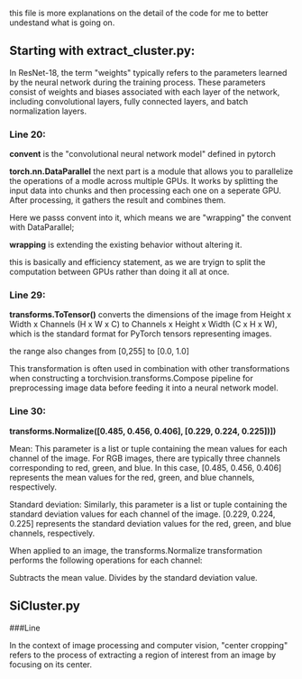 this file is more explanations on the detail of the code for me to better undestand what is going on. 

## Starting with extract_cluster.py:

In ResNet-18, the term "weights" typically refers to the parameters learned by the neural network during the training process. These parameters consist of weights and biases associated with each layer of the network, including convolutional layers, fully connected layers, and batch normalization layers.

### Line 20: 
**convent** is the "convolutional neural network model" defined in pytorch

**torch.nn.DataParallel** the next part is a module that allows you to parallelize the operations of a modle across multiple GPUs. It works by splitting the input data into chunks and then processing each one on a seperate GPU. After processing, it gathers the result and combines them. 

Here we passs convent into it, which means we are "wrapping" the convent with DataParallel; 

**wrapping** is extending the existing behavior without altering it. 

this is basically and efficiency statement, as we are tryign to split the computation between GPUs rather than doing it all at once. 

### Line 29:
**transforms.ToTensor()** converts the dimensions of the image from Height x Width x Channels (H x W x C) to Channels x Height x Width (C x H x W), which is the standard format for PyTorch tensors representing images.

the range also changes from [0,255] to [0.0, 1.0]

This transformation is often used in combination with other transformations when constructing a torchvision.transforms.Compose pipeline for preprocessing image data before feeding it into a neural network model.

### Line 30: 
**transforms.Normalize([0.485, 0.456, 0.406], [0.229, 0.224, 0.225])])**

Mean: This parameter is a list or tuple containing the mean values for each channel of the image. For RGB images, there are typically three channels corresponding to red, green, and blue. In this case, [0.485, 0.456, 0.406] represents the mean values for the red, green, and blue channels, respectively.

Standard deviation: Similarly, this parameter is a list or tuple containing the standard deviation values for each channel of the image. [0.229, 0.224, 0.225] represents the standard deviation values for the red, green, and blue channels, respectively.

When applied to an image, the transforms.Normalize transformation performs the following operations for each channel:

Subtracts the mean value.
Divides by the standard deviation value.

## SiCluster.py

###Line

In the context of image processing and computer vision, "center cropping" refers to the process of extracting a region of interest from an image by focusing on its center. 
